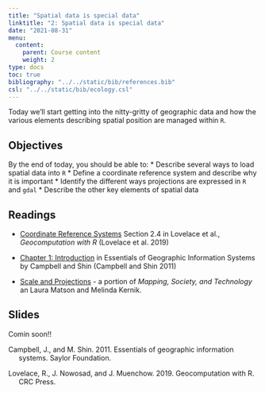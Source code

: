 ```yaml
---
title: "Spatial data is special data"
linktitle: "2: Spatial data is special data"
date: "2021-08-31"
menu:
  content:
    parent: Course content
    weight: 2
type: docs
toc: true
bibliography: "../../static/bib/references.bib"
csl: "../../static/bib/ecology.csl"
---
```


Today we’ll start getting into the nitty-gritty of geographic data and how the various elements describing spatial position are managed within `R`.

## Objectives

By the end of today, you should be able to:
\* Describe several ways to load spatial data into `R`
\* Define a coordinate reference system and describe why it is important
\* Identify the different ways projections are expressed in `R` and `gdal`
\* Describe the other key elements of spatial data

## Readings

-   <i class="fas fa-book"></i> [Coordinate Reference Systems](https://geocompr.robinlovelace.net/spatial-class.html#crs-intro) Section 2.4 in Lovelace et al., *Geocomputation with R* (Lovelace et al. 2019)

-   <i class="fas fa-book"></i> [Chapter 1: Introduction](https://saylordotorg.github.io/text_essentials-of-geographic-information-systems/s05-introduction.html) in Essentials of Geographic Information Systems by Campbell and Shin (Campbell and Shin 2011)

-   <i class="fas fa-external-link-square-alt"></i> [Scale and Projections](https://open.lib.umn.edu/mapping/chapter/3-scale-and-projections/) - a portion of *Mapping, Society, and Technology* an Laura Matson and Melinda Kernik.

## Slides

Comin soon!!

<div id="refs" class="references csl-bib-body hanging-indent" line-spacing="2">

<div id="ref-campbell_essentials_2011" class="csl-entry">

Campbell, J., and M. Shin. 2011. Essentials of geographic information systems. Saylor Foundation.

</div>

<div id="ref-lovelace_geocomputation_2019" class="csl-entry">

Lovelace, R., J. Nowosad, and J. Muenchow. 2019. Geocomputation with R. CRC Press.

</div>

</div>
